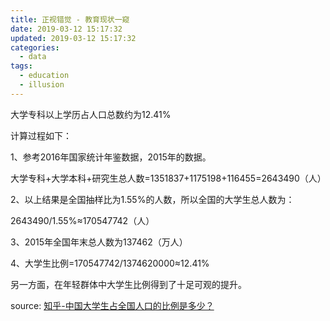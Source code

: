 ```yaml
---
title: 正视错觉 - 教育现状一窥
date: 2019-03-12 15:17:32
updated: 2019-03-12 15:17:32
categories:
  - data
tags:
  - education
  - illusion
---
```


大学专科以上学历占人口总数约为12.41%

计算过程如下：

1、参考2016年国家统计年鉴数据，2015年的数据。<!-- more -->

大学专科+大学本科+研究生总人数=1351837+1175198+116455=2643490（人）

2、以上结果是全国抽样比为1.55%的人数，所以全国的大学生总人数为：

2643490/1.55%≈170547742（人）

3、2015年全国年末总人数为137462（万人）

4、大学生比例=170547742/1374620000≈12.41%

另一方面，在年轻群体中大学生比例得到了十足可观的提升。





source: [知乎-中国大学生占全国人口的比例是多少？](https://www.zhihu.com/question/53053402/answer/252775870)